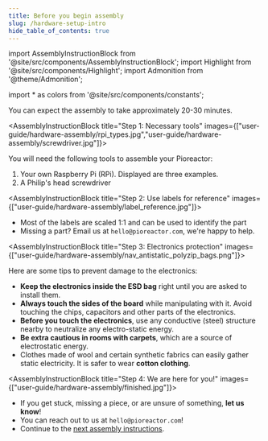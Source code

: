 ```yaml
---
title: Before you begin assembly
slug: /hardware-setup-intro
hide_table_of_contents: true
---
```


import AssemblyInstructionBlock from '@site/src/components/AssemblyInstructionBlock';
import Highlight from '@site/src/components/Highlight';
import Admonition from '@theme/Admonition';

import * as colors from '@site/src/components/constants';


<Admonition type="info" title="Info">
  You can expect the assembly to take approximately 20-30 minutes.
</Admonition>

<AssemblyInstructionBlock title="Step 1: Necessary tools" images={["user-guide/hardware-assembly/rpi_types.jpg","user-guide/hardware-assembly/screwdriver.jpg"]}>

You will need the following tools to assemble your Pioreactor:

1. Your own Raspberry Pi (RPi). Displayed are three examples.
2. A Philip's head screwdriver

</AssemblyInstructionBlock>




<AssemblyInstructionBlock title="Step 2: Use labels for reference" images={["user-guide/hardware-assembly/label_reference.jpg"]}>

- Most of the labels are scaled 1:1 and can be used to identify the part
- Missing a part? Email us at `hello@pioreactor.com`, we're happy to help.

</AssemblyInstructionBlock>


<AssemblyInstructionBlock title="Step 3: Electronics protection" images={["user-guide/hardware-assembly/nav_antistatic_polyzip_bags.png"]}>

Here are some tips to prevent damage to the electronics:
- **Keep the electronics inside the ESD bag** right until you are asked to install them.
- **Always touch the sides of the board** while manipulating with it. Avoid touching the chips, capacitors and other parts of the electronics.
- **Before you touch the electronics**, use any conductive (steel) structure nearby to neutralize any electro-static energy.
- **Be extra cautious in rooms with carpets**, which are a source of electrostatic energy.
- Clothes made of wool and certain synthetic fabrics can easily gather static electricity. It is safer to wear **cotton clothing**.

</AssemblyInstructionBlock>




<AssemblyInstructionBlock title="Step 4: We are here for you!" images={["user-guide/hardware-assembly/finished.jpg"]}>


-  If you get stuck, missing a piece, or are unsure of something, **let us know**!
-  You can reach out to us at `hello@pioreactor.com`!
-  Continue to the [next assembly instructions](/user-guide/rpi-hat-assembly).

</AssemblyInstructionBlock>
